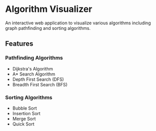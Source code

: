 # Algorithm Visualizer

An interactive web application to visualize various algorithms including graph pathfinding and sorting algorithms.

## Features

### Pathfinding Algorithms
- Dijkstra's Algorithm
- A* Search Algorithm
- Depth First Search (DFS)
- Breadth First Search (BFS)

### Sorting Algorithms
- Bubble Sort
- Insertion Sort
- Merge Sort
- Quick Sort


